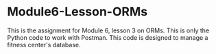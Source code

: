 # Module6-Lesson-ORMs

This is the assignment for Module 6, lesson 3 on ORMs. This is only the Python code to work with Postman. This code is designed to manage a fitness center's database.

